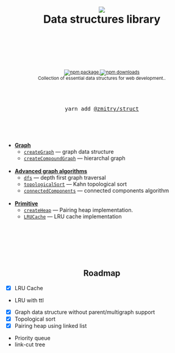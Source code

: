 <div align="center">
  <h1>
    <br/>
   <img src="https://github.com/zmitry/struct/blob/master/docs/logo.svg">
    <br />
    Data structures library
    <br />
    <br />
    <br />
  </h1>
  <sup>
    <br />
    <br />
    <a href="https://www.npmjs.com/package/@zmitry/struct">
       <img src="https://img.shields.io/npm/v/@zmitry/struct.svg" alt="npm package" />
    </a>
    <a href="https://www.npmjs.com/package/@zmitry/struct">
      <img src="https://img.shields.io/npm/dm/@zmitry/struct" alt="npm downloads" />
    </a>
    <br />
    Collection of essential data structures for web development.</em></a>.

  </sup>
  <br />
  <br />
  <br />
  <br />
  <pre>yarn add <a href="https://www.npmjs.com/package/@zmitry/struct">@zmitry/struct</a></pre>
  <br />
  <br />
  <br />
</div>

- [**Graph**](./src/graph/Readme.md)
  - [`createGraph`](./src/graph/Readme.md) &mdash; graph data structure
  - [`createCompoundGraph`](./src/graph/Readme.md) &mdash; hierarchal graph
    <br/>
    <br/>
- [**Advanced graph algorithms**](./src/graph-alg/Readme.md)
  - [`dfs`](./src/graph-alg/dfs.ts) &mdash; depth first graph traversal
  - [`topologicalSort`](./src/graph-alg/topological-stort-kahn.ts) &mdash; Kahn topological sort
  - [`connectedComponents`](./src/graph-alg/components.ts) &mdash; connected components algorithm
    <br/>
    <br/>
- [**Primitive**](./src/index.ts)
  - [`createHeap`](./src/pairing-heap.ts) &mdash; Pairing heap implementation.
  - [`LRUCache`](./src/LRUCache.ts) &mdash; LRU cache implementation
    <br/>
    <br/>

<br />

<!-- <p align="center">
  <a href="./docs/Usage.md"><strong>Usage</strong></a> &mdash; how to import.
  <br />
  <a href="https://opencollective.com/@zmitry/struct/contribute"><strong>Support</strong></a> &mdash; add yourself to backer list below.
</p> -->

<br />
<br />
<br />

<div align="center">
<h2>Roadmap</h2>
</div>

- [x] LRU Cache
- LRU with ttl
- [x] Graph data structure without parent/multigraph support
- [x] Topological sort
- [x] Pairing heap using linked list
- Priority queue
- link-cut tree
